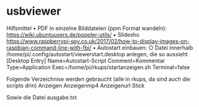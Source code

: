 # usbviewer
Hilfsmittel
	• PDF in einzelne Bilddateien (ppm Format wandeln): https://wiki.ubuntuusers.de/poppler-utils/
	• Slidesho https://www.raspberrypi-spy.co.uk/2017/02/how-to-display-images-on-raspbian-command-line-with-fbi/
	• Autostart einbauen:
		○ Datei innerhalb /home/pi/.config/autostart/viewerstart.desktop anlegen, die so aussieht
		[Desktop Entry]
		Name=Autostart-Script
		Comment=Kommentar
		Type=Application
		Exec=/home/pi/rkups/startanzeigen.sh
		Terminal=false


Folgende Verzeichnise werden gebraucht (alle in rkups, da sind auch die scripts drin)
Anzeigen
Anzeigenmp4
Anzeigenurl
Stick

Sowie die Datei
ausgabe.txt
